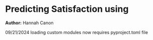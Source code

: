 # Predicting Satisfaction using 

**Author:** Hannah Canon

09/21/2024
loading custom modules now requires pyproject.toml file

